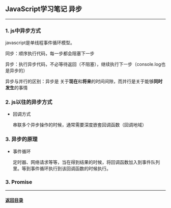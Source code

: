 ## JavaScript学习笔记 异步

---

### 1. js中异步方式

javascript是单线程事件循环模型。

同步：顺序执行代码，每一步都会阻塞下一步

异步：执行异步代码，不必等待返回（不阻塞），继续执行下一步（console.log也是异步的）

异步与并行的区别：异步是 关于**现在**和**将来**的时间间隙，而并行是关于能够**同时发生**的事情

### 2. js以往的异步方式

+ 回调方式

  串联多个异步操作的时候，通常需要深度嵌套回调函数（回调地域）



### 3. 异步的原理

+ 事件循环

  定时器、网络请求等等，当在得到结果的时候，将回调函数加入到事件队列里。等到事件循环执行到该回调函数的时候执行。

### 3. Promise





---

#### [返回目录](./)